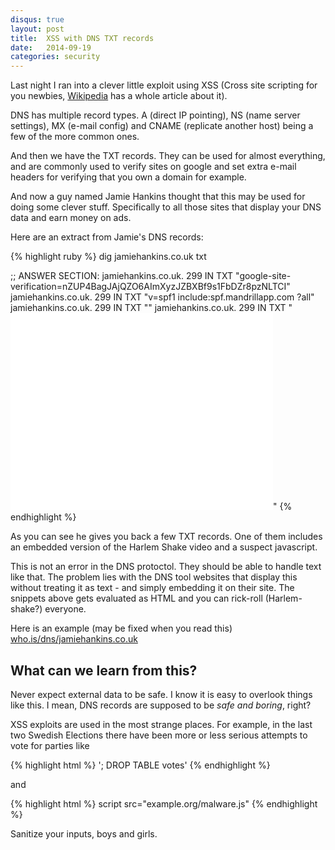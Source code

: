 ```yaml
---
disqus: true
layout: post
title:  XSS with DNS TXT records
date:   2014-09-19
categories: security
---
```


Last night I ran into a clever little exploit using XSS (Cross site scripting
for you newbies, [Wikipedia](http://en.wikipedia.org/wiki/Cross-site_scripting)
has a whole article about it).

DNS has multiple record types. A (direct IP pointing), NS (name server settings), MX (e-mail config)
and CNAME (replicate another host) being a few of the more common ones.

And then we have the TXT records. They can be used for almost everything,
and are commonly used to verify sites on google and set extra e-mail headers
for verifying that you own a domain for example.

And now a guy named Jamie Hankins thought that this may be used for doing some
clever stuff. Specifically to all those sites that display your DNS data and
earn money on ads.

Here are an extract from Jamie's DNS records:

{% highlight ruby %}
dig jamiehankins.co.uk txt

;; ANSWER SECTION:
jamiehankins.co.uk.	299	IN	TXT	"google-site-verification=nZUP4BagJAjQZO6AImXyzJZBXBf9s1FbDZr8pzNLTCI"
jamiehankins.co.uk.	299	IN	TXT	"v=spf1 include:spf.mandrillapp.com ?all"
jamiehankins.co.uk.	299	IN	TXT	"<script src='//peniscorp.com/topkek.js'></script>"
jamiehankins.co.uk.	299	IN	TXT	"<iframe width='420' height='315' src='//www.youtube.com/embed/dQw4w9WgXcQ?autoplay=0' frameborder='0' allowfullscreen></iframe>"
{% endhighlight %}

As you can see he gives you back a few TXT records. One of them includes an
embedded version of the Harlem Shake video and a suspect javascript.

This is not an error in the DNS protoctol. They should be able to handle text
like that. The problem lies with the DNS tool websites that display this without
treating it as text - and simply embedding it on their site. The snippets above
gets evaluated as HTML and you can rick-roll (Harlem-shake?) everyone.

Here is an example (may be fixed when you read this)
[who.is/dns/jamiehankins.co.uk](http://who.is/dns/jamiehankins.co.uk)

## What can we learn from this?

Never expect external data to be safe. I know it is easy to overlook things
like this. I mean, DNS records are supposed to be _safe and boring_, right?

XSS exploits are used in the most strange places. For example, in the last two
Swedish Elections there have been more or less serious attempts to vote for
parties like

{% highlight html %}
'; DROP TABLE votes'
{% endhighlight %}

and

{% highlight html %}
script src="example.org/malware.js"
{% endhighlight %}

Sanitize your inputs, boys and girls.
